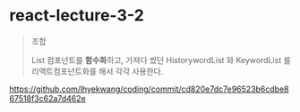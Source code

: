 # react-lecture-3-2
> 조합
>
> List 컴포넌트를 **함수화**하고, 가져다 썼던 HistorywordList 와 KeywordList 를 리액트컴포넌트화를 해서 각각 사용한다. 

https://github.com/lhyekwang/coding/commit/cd820e7dc7e96523b6cdbe867518f3c62a7d462e
